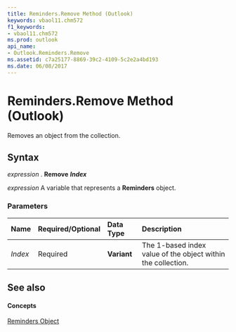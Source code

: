 ```yaml
---
title: Reminders.Remove Method (Outlook)
keywords: vbaol11.chm572
f1_keywords:
- vbaol11.chm572
ms.prod: outlook
api_name:
- Outlook.Reminders.Remove
ms.assetid: c7a25177-8869-39c2-4109-5c2e2a4bd193
ms.date: 06/08/2017
---
```



# Reminders.Remove Method (Outlook)

Removes an object from the collection.


## Syntax

 _expression_ . **Remove** **_Index_**

 _expression_ A variable that represents a **Reminders** object.


### Parameters



|**Name**|**Required/Optional**|**Data Type**|**Description**|
|:-----|:-----|:-----|:-----|
| _Index_|Required| **Variant**|The 1-based index value of the object within the collection.|

## See also


#### Concepts


[Reminders Object](Outlook.Reminders.md)

